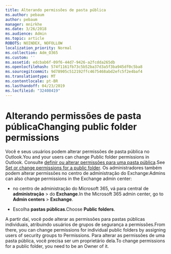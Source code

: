 ```yaml
---
title: Alterando permissões de pasta pública
ms.author: pebaum
author: pebaum
manager: mnirkhe
ms.date: 3/26/2018
ms.audience: Admin
ms.topic: article
ROBOTS: NOINDEX, NOFOLLOW
localization_priority: Normal
ms.collection: Adm_O365
ms.custom: ''
ms.assetid: edcbab6f-09f6-44d7-9426-a2fcdda265db
ms.openlocfilehash: 574f1161fb73c5b52ba37d3a5f3ba945df0c5ba8
ms.sourcegitcommit: 9d78905c512192ffc4675468abd2efc5f2e4baf4
ms.translationtype: MT
ms.contentlocale: pt-BR
ms.lasthandoff: 04/23/2019
ms.locfileid: "32408419"
---
```

# <a name="changing-public-folder-permissions"></a><span data-ttu-id="9003c-102">Alterando permissões de pasta pública</span><span class="sxs-lookup"><span data-stu-id="9003c-102">Changing public folder permissions</span></span>

<span data-ttu-id="9003c-103">Você e seus usuários podem alterar permissões de pasta pública no Outlook.</span><span class="sxs-lookup"><span data-stu-id="9003c-103">You and your users can change Public folder permissions in Outlook.</span></span> <span data-ttu-id="9003c-104">Consulte [definir ou alterar permissões para uma pasta pública](https://support.office.com/article/set-or-change-permissions-for-a-public-folder-b2e0440c-7873-48ec-9ff2-b1a20b723005).</span><span class="sxs-lookup"><span data-stu-id="9003c-104">See [Set or change permissions for a public folder](https://support.office.com/article/set-or-change-permissions-for-a-public-folder-b2e0440c-7873-48ec-9ff2-b1a20b723005).</span></span> <span data-ttu-id="9003c-105">Os administradores também podem alterar permissões no centro de administração do Exchange:</span><span class="sxs-lookup"><span data-stu-id="9003c-105">Admins can also change permissions in the Exchange admin center:</span></span>
  
- <span data-ttu-id="9003c-106">no centro de administração do Microsoft 365, vá para central de **administração** \> do **Exchange**.</span><span class="sxs-lookup"><span data-stu-id="9003c-106">In the Microsoft 365 admin center, go to **Admin centers** \> **Exchange**.</span></span>
    
- <span data-ttu-id="9003c-107">Escolha **pastas públicas**.</span><span class="sxs-lookup"><span data-stu-id="9003c-107">Choose **Public folders**.</span></span>
    
<span data-ttu-id="9003c-108">A partir daí, você pode alterar as permissões para pastas públicas individuais, atribuindo usuários de grupos de segurança a permissões.</span><span class="sxs-lookup"><span data-stu-id="9003c-108">From there, you can change permissions for individual public folders by assigning users of security groups to Permissions.</span></span> <span data-ttu-id="9003c-109">Para alterar as permissões de uma pasta pública, você precisa ser um proprietário dela.</span><span class="sxs-lookup"><span data-stu-id="9003c-109">To change permissions for a public folder, you need to be an Owner of it.</span></span>
  

